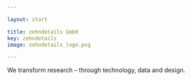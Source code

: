 ```yaml
---

layout: start

title: zehndetails GmbH 
key: zehndetails
image: zehndetails_logo.png

---
```


We transform research – 
through technology, data and design.